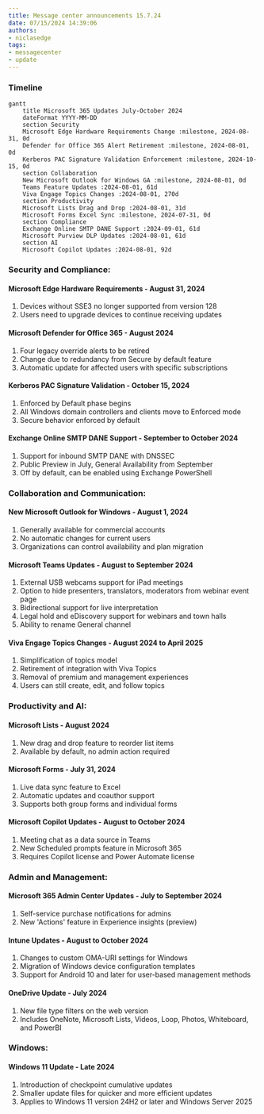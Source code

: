 ```yaml
---
title: Message center announcements 15.7.24
date: 07/15/2024 14:39:06
authors:
- niclasedge
tags:
- messagecenter
- update
---
```

### Timeline
```mermaid
gantt
    title Microsoft 365 Updates July-October 2024
    dateFormat YYYY-MM-DD
    section Security
    Microsoft Edge Hardware Requirements Change :milestone, 2024-08-31, 0d
    Defender for Office 365 Alert Retirement :milestone, 2024-08-01, 0d
    Kerberos PAC Signature Validation Enforcement :milestone, 2024-10-15, 0d
    section Collaboration
    New Microsoft Outlook for Windows GA :milestone, 2024-08-01, 0d
    Teams Feature Updates :2024-08-01, 61d
    Viva Engage Topics Changes :2024-08-01, 270d
    section Productivity
    Microsoft Lists Drag and Drop :2024-08-01, 31d
    Microsoft Forms Excel Sync :milestone, 2024-07-31, 0d
    section Compliance
    Exchange Online SMTP DANE Support :2024-09-01, 61d
    Microsoft Purview DLP Updates :2024-08-01, 61d
    section AI
    Microsoft Copilot Updates :2024-08-01, 92d
```

### Security and Compliance:

#### Microsoft Edge Hardware Requirements - August 31, 2024
1. Devices without SSE3 no longer supported from version 128
2. Users need to upgrade devices to continue receiving updates

#### Microsoft Defender for Office 365 - August 2024
1. Four legacy override alerts to be retired
2. Change due to redundancy from Secure by default feature
3. Automatic update for affected users with specific subscriptions

#### Kerberos PAC Signature Validation - October 15, 2024
1. Enforced by Default phase begins
2. All Windows domain controllers and clients move to Enforced mode
3. Secure behavior enforced by default

#### Exchange Online SMTP DANE Support - September to October 2024
1. Support for inbound SMTP DANE with DNSSEC
2. Public Preview in July, General Availability from September
3. Off by default, can be enabled using Exchange PowerShell

### Collaboration and Communication:

#### New Microsoft Outlook for Windows - August 1, 2024
1. Generally available for commercial accounts
2. No automatic changes for current users
3. Organizations can control availability and plan migration

#### Microsoft Teams Updates - August to September 2024
1. External USB webcams support for iPad meetings
2. Option to hide presenters, translators, moderators from webinar event page
3. Bidirectional support for live interpretation
4. Legal hold and eDiscovery support for webinars and town halls
5. Ability to rename General channel

#### Viva Engage Topics Changes - August 2024 to April 2025
1. Simplification of topics model
2. Retirement of integration with Viva Topics
3. Removal of premium and management experiences
4. Users can still create, edit, and follow topics

### Productivity and AI:

#### Microsoft Lists - August 2024
1. New drag and drop feature to reorder list items
2. Available by default, no admin action required

#### Microsoft Forms - July 31, 2024
1. Live data sync feature to Excel
2. Automatic updates and coauthor support
3. Supports both group forms and individual forms

#### Microsoft Copilot Updates - August to October 2024
1. Meeting chat as a data source in Teams
2. New Scheduled prompts feature in Microsoft 365
3. Requires Copilot license and Power Automate license

### Admin and Management:

#### Microsoft 365 Admin Center Updates - July to September 2024
1. Self-service purchase notifications for admins
2. New 'Actions' feature in Experience insights (preview)

#### Intune Updates - August to October 2024
1. Changes to custom OMA-URI settings for Windows
2. Migration of Windows device configuration templates
3. Support for Android 10 and later for user-based management methods

#### OneDrive Update - July 2024
1. New file type filters on the web version
2. Includes OneNote, Microsoft Lists, Videos, Loop, Photos, Whiteboard, and PowerBI

### Windows:

#### Windows 11 Update - Late 2024
1. Introduction of checkpoint cumulative updates
2. Smaller update files for quicker and more efficient updates
3. Applies to Windows 11 version 24H2 or later and Windows Server 2025